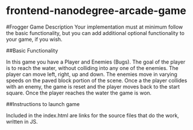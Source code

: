 frontend-nanodegree-arcade-game
===============================

#Frogger Game Description
Your implementation must at minimum follow the basic functionality, but you can add additional optional functionality to your game, if you wish.

##Basic Functionality

In this game you have a Player and Enemies (Bugs). The goal of the player is to reach the water, without colliding into any one of the enemies. The player can move left, right, up and down. The enemies move in varying speeds on the paved block portion of the scene. Once a the player collides with an enemy, the game is reset and the player moves back to the start square. Once the player reaches the water the game is won.

##Instructions to launch game

Included in the index.html are links for the source files that do the work, written in JS.